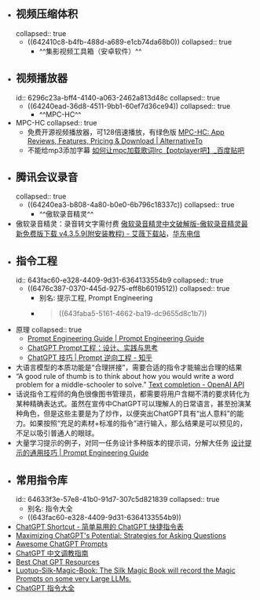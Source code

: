 - ## 视频压缩体积
  collapsed:: true
	- ((642410c8-b4fb-488d-a689-e1cb74da68b0))
	  collapsed:: true
		- ^^集影视频工具箱（安卓软件）^^
- ## 视频播放器
  id:: 6296c23a-bff4-4140-a063-2462a813d48c
  collapsed:: true
	- ((64240ead-36d8-4511-9bb1-60ef7d36ce94))
	  collapsed:: true
		- ^^MPC-HC^^
- MPC-HC
  collapsed:: true
	- 免费开源视频播放器，可128倍速播放，有绿色版 [MPC-HC: App Reviews, Features, Pricing & Download | AlternativeTo](https://alternativeto.net/software/mpc-hc/about/)
	- 不能给mp3添加字幕 [如何让mpc加载歌词lrc【potplayer吧】_百度贴吧](https://tieba.baidu.com/p/3312106315)
- ## 腾讯会议录音
  collapsed:: true
	- ((64240ea3-b808-4a80-b0e0-6b796c18337c))
	  collapsed:: true
		- ^^傲软录音精灵^^
- 傲软录音精灵：录音转文字需付费 [傲软录音精灵中文破解版-傲软录音精灵最新免费版下载 v4.3.5.9(附安装教程) - 艾薇下载站](https://www.aiweibk.com/438163.html)，[华东电信](https://xiazai.weidown.com/p/2751d364ee8b4fdb7b767294fe312baa7efe3b3d/Apowersoft.Streaming.Audio.Recorder_4.3.5.9_CRACK.7z)
- ## 指令工程
  id:: 643fac60-e328-4409-9d31-6364133554b9
  collapsed:: true
	- ((6476c387-0370-445d-9275-eff8b6019512))
	  collapsed:: true
		- 别名: 提示工程, Prompt Engineering
		- >((643faba5-5161-4662-ba19-dc9655d8c1b7))
- 原理
  collapsed:: true
	- [Prompt Engineering Guide | Prompt Engineering Guide](https://www.promptingguide.ai/)
	- [ChatGPT Prompt工程：设计、实践与思考](https://mp.weixin.qq.com/s/BdaoNsgRcDZH_N502n-kHQ?forceh5=1)
	- [ChatGPT 技巧 | Prompt 逆向工程 - 知乎](https://zhuanlan.zhihu.com/p/617524191?utm_campaign=&utm_medium=social&utm_oi=903663640190803968&utm_psn=1625801601993662464&utm_source=cn.ticktick.task)
- 大语言模型的本质功能是“合理拼接”，需要合适的指令才能输出合理的结果
- “A good rule of thumb is to think about how you would write a word problem for a middle-schooler to solve.” [Text completion - OpenAI API](https://platform.openai.com/docs/guides/completion/introduction)
- 话说指令工程师的角色很像图书管理员，都需要将用户含糊不清的要求转化为某种精确表达式。虽然在宣传中ChatGPT可以理解人的日常语言，甚至扮演某种角色，但是这些主要是为了炒作，以便突出ChatGPT具有“出人意料”的能力。如果按照“充足的素材+标准的指令”进行输入，那么结果是可以预见的，不足以吸引普通人的眼球。
- 大量学习提示的例子，对同一任务设计多种版本的提示词，分解大任务 [设计提示的通用技巧 | Prompt Engineering Guide](https://www.promptingguide.ai/zh/introduction/tips)
- ## 常用指令库
  id:: 64633f3e-57e8-41b0-91d7-307c5d821839
  collapsed:: true
	- 别名: 指令大全
	- ((643fac60-e328-4409-9d31-6364133554b9))
- [ChatGPT Shortcut - 简单易用的 ChatGPT 快捷指令表](https://www.aishort.top/)
- [Maximizing ChatGPT's Potential: Strategies for Asking Questions](https://fabulous-fuchsia-dd4.notion.site/Maximizing-ChatGPT-s-Potential-Strategies-for-Asking-Questions-6f051e26419447f3b35c8865da793076)
- [Awesome ChatGPT Prompts](https://github.com/f/awesome-chatgpt-prompts)
- [ChatGPT 中文调教指南](https://github.com/PlexPt/awesome-chatgpt-prompts-zh)
- [Best Chat GPT Resources](https://island-stretch-3e4.notion.site/Best-Chat-GPT-Resources-b54f0284c7644583b59dd9a332f46af8)
- [Luotuo-Silk-Magic-Book: The Silk Magic Book will record the Magic Prompts on some very Large LLMs.](https://github.com/LC1332/Luotuo-Silk-Magic-Book)
- [ChatGPT 指令大全](https://www.explainthis.io/zh-hans/chatgpt)